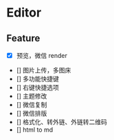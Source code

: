 # Editor

## Feature

- [x] 预览，微信 render
- [] 图片上传，多图床
- [] 多功能快捷键
- [] 右键快捷选项
- [] 主题修改
- [] 微信复制
- [] 微信排版
- [] 格式化、转外链、外链转二维码
- [] html to md
